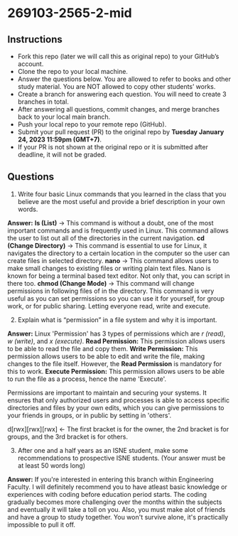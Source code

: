 # 269103-2565-2-mid

## Instructions

- Fork this repo (later we will call this as original repo) to your GitHub’s account. 
- Clone the repo to your local machine.
- Answer the questions below. You are allowed to refer to books and other study material. You are NOT allowed to copy other students’ works. 
- Create a branch for answering each question. You will need to create 3 branches in total.
- After answering all questions, commit changes, and merge branches back to your local main branch.
- Push your local repo to your remote repo (GitHub).
- Submit your pull request (PR) to the original repo by **Tuesday January 24, 2023 11:59pm (GMT+7)**.
- If your PR is not shown at the original repo or it is submitted after deadline, it will not be graded.

## Questions

1. Write four basic Linux commands that you learned in the class that you believe are the most useful and provide a brief description in your own words. 

**Answer:**
**ls (List)** -> This command is without a doubt, one of the most important commands and is frequently used in Linux. This command allows the user to list out all of the directories in the current navigation.
**cd (Change Directory)** -> This command is essential to use for Linux, it navigates the directory to a certain location in the computer so the user can create files in selected directory.
**nano** -> This command allows users to make small changes  to existing files or writing plain text files. Nano is known for being a terminal based text editor. Not only that, you can script in there too.
**chmod (Change Mode)** -> This command will change permissions in following files of in the directory. This command is very useful as you can set permissions so you can use it for yourself, for group work, or for public sharing. Letting everyone read, write and execute.

2. Explain what is “permission” in a file system and why it is important.

**Answer:**
Linux 'Permission' has 3 types of permissions which are *r (read)*, *w (write)*, and *x (execute)*.
**Read Permission:** This permission allows users to be able to read the file and copy them.
**Write Permission:** This permission allows users to be able to edit and write the file, making changes to the file itself. However, the **Read Permission** is mandatory for this to work.
**Execute Permission:** This permission allows users to be able to run the file as a process, hence the name 'Execute'.

Permissions are important to maintain and securing your systems. It ensures that only authorized users and processes is able to access specific directories and files by your own edits, which you can give permissions to your friends in groups, or in public by setting in 'others'.

d[rwx][rwx][rwx] <- The first bracket is for the owner, the 2nd bracket is for groups, and the 3rd bracket is for others.


3. After one and a half years as an ISNE student, make some recommendations to prospective ISNE students. (Your answer must be at least 50 words long)

**Answer:** 
If you're interested in entering this branch within Engineering Faculty. I will definitely recommend you to have atleast basic knowledge or experiences with coding before education period starts. The coding gradually becomes more challenging over the months within the subjects and eventually it will take a toll on you. Also, you must make alot of friends and have a group to study together. You won't survive alone, it's practically impossible to pull it off.
